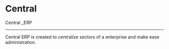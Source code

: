 # Central
  Central _ERP
  _____  


Central ERP is created to centralize sectors of a enterprise and make ease administration.  
